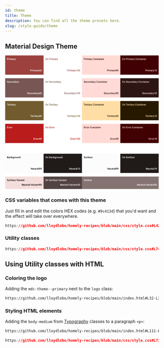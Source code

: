 ```yaml
---
id: theme
title: Theme
description: You can find all the theme presets here.
slug: /style-guide/theme
---
```


## Material Design Theme

![Light Theme](/img/colors/mdc-theme-light.png)

### CSS variables that comes with this theme

Just fill in and edit the colors HEX codes (e.g. `#9c413d`) that you'd want and the effect will take over everywhere.

```css reference
https://github.com/lloydlobo/homely-recipes/blob/main/css/style.css#L42-L88
```

### Utility classes

```css reference
https://github.com/lloydlobo/homely-recipes/blob/main/css/style.css#L747-L847
```

## Using Utility classes with HTML

### Coloring the logo

Adding the `mdc-theme--primary` next to the `logo` class:

```html reference
https://github.com/lloydlobo/homely-recipes/blob/main/index.html#L32-L36
```

### Styling HTML elements

Adding the `body-medium` from [Typography](/docs/style-guide/typography) classes to a paragraph `<p>`:

```html reference
https://github.com/lloydlobo/homely-recipes/blob/main/index.html#L111-L114
```

```css reference
https://github.com/lloydlobo/homely-recipes/blob/main/css/style.css#L734-L739
```
